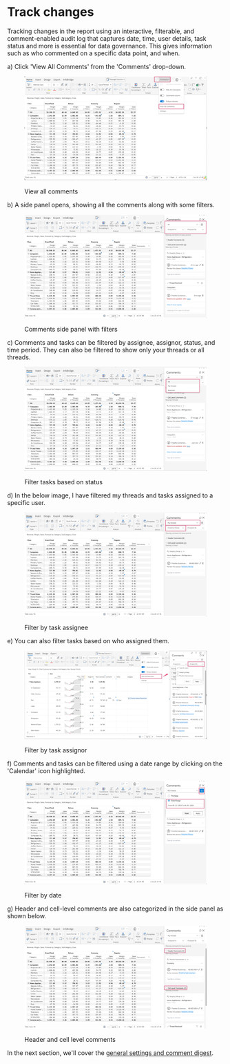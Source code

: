 # Track changes

Tracking changes in the report using an interactive, filterable, and comment-enabled audit log that captures date, time, user details, task status and more is essential for ​data governance. This gives information such as who commented on a specific data point, and when.

a) Click 'View All Comments' from the 'Comments' drop-down.

<figure><img src="../../../.gitbook/assets/image (517) (2) (1).png" alt=""><figcaption><p>View all comments</p></figcaption></figure>

b) A side panel opens, showing all the comments along with some filters.

<figure><img src="../../../.gitbook/assets/image (4) (8) (1).png" alt=""><figcaption><p>Comments side panel with filters</p></figcaption></figure>

c) Comments and tasks can be filtered by assignee, assignor, status, and time period. They can also be filtered to show only your threads or all threads.&#x20;

<figure><img src="../../../.gitbook/assets/image (518) (2) (1).png" alt=""><figcaption><p>Filter tasks based on status</p></figcaption></figure>

d) In the below image, I have filtered my threads and tasks assigned to a specific user.

<figure><img src="../../../.gitbook/assets/image (5) (10) (1).png" alt=""><figcaption><p>Filter by task assignee</p></figcaption></figure>

e) You can also filter tasks based on who assigned them.

<figure><img src="../../../.gitbook/assets/3.1. commenting.png" alt=""><figcaption><p>Filter by task assignor</p></figcaption></figure>

f) Comments and tasks can be filtered using a date range by clicking on the 'Calendar' icon highlighted.

<figure><img src="../../../.gitbook/assets/image (6) (11) (1).png" alt=""><figcaption><p>Filter by date</p></figcaption></figure>

g) Header and cell-level comments are also categorized in the side panel as shown below.

<figure><img src="../../../.gitbook/assets/image (7) (11) (1).png" alt=""><figcaption><p>Header and cell level comments</p></figcaption></figure>

In the next section, we'll cover the [general settings and comment digest](comment-settings.md).
